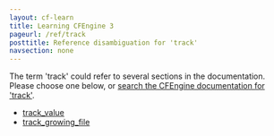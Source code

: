 ```yaml
---
layout: cf-learn
title: Learning CFEngine 3
pageurl: /ref/track
posttitle: Reference disambiguation for 'track'
navsection: none
---
```


The term 'track' could refer to several sections in the documentation. Please choose one below, or
[search the CFEngine documentation for 'track'](http://cfengine.com/docs/3.5/search.html?q=track).

- [track_value](http://cfengine.com/docs/3.5/reference-components-cfagent.html#track_value)
- [track_growing_file](http://cfengine.com/docs/3.5/reference-promise-types-measurements.html#track_growing_file)
